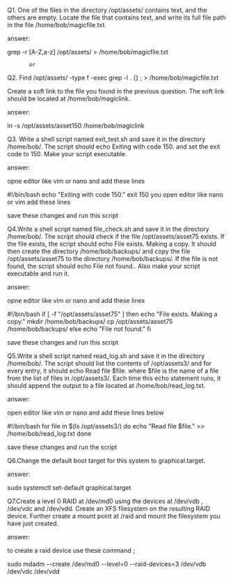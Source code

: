 Q1. One of the files in the directory /opt/assets/ contains text, and the others are empty. Locate the file that contains text, and write its full file path in the file /home/bob/magicfile.txt.

answer:

grep -r [A-Z,a-z] /opt/assets/ > /home/bob/magicfile.txt

           or

Q2. Find /opt/assets/ -type f -exec grep -l . {} \; > /home/bob/magicfile.txt
 
Create a soft link to the file you found in the previous question. The soft link should be located at /home/bob/magiclink.

answer:

ln -s /opt/assets/asset150 /home/bob/magiclink

 Q3. Write a shell script named exit_test.sh and save it in the directory /home/bob/. The script should echo Exiting with code 150. and set the exit code to 150.
Make your script executable.

answer:
  
opne editor like vim or nano and add these lines


#!/bin/bash
echo "Exiting with code 150."
exit 150
you open editor like nano or vim 
add these lines

save these changes and run this script 

Q4.Write a shell script named file_check.sh and save it in the directory /home/bob/. The script should check if the file /opt/assets/asset75 exists.
If the file exists, the script should echo File exists. Making a copy. It should then create the directory /home/bob/backups/ and copy the file /opt/assets/asset75 to the directory /home/bob/backups/. If the file is not found, the script should echo File not found.. Also make your script executable and run it.

answer:

opne editor like vim or nano and add these lines



#!/bin/bash
if [ -f "/opt/assets/asset75" ]
then
        echo "File exists. Making a copy."
        mkdir /home/bob/backups/
        cp /opt/assets/asset75 /home/bob/backups/
else
        echo "File not found."
fi
 
save these changes and run this script


Q5.Write a shell script named read_log.sh and save it in the directory /home/bob/.
The script should list the contents of /opt/assets3/ and for every entry, it should echo Read file $file. where $file is the name of a file from the list of files in /opt/assets3/. Each time this echo statement runs, it should append the output to a file located at /home/bob/read_log.txt.

answer:

open editor like vim or nano and add these lines below



#!/bin/bash
for file in $(ls /opt/assets3/)
do
        echo "Read file $file." >> /home/bob/read_log.txt
done
 

 save these changes and run the script

Q6.Change the default boot target for this system to graphical.target.

answer:
 
sudo systemctl set-default graphical.target

Q7.Create a level 0 RAID at /dev/md0 using the devices at /dev/vdb , /dev/vdc and /dev/vdd. Create an XFS filesystem on the resulting RAID device.
Further create a mount point at /raid and mount the filesystem you have just created.

answer:


to create a raid device use these command ;

sudo  mdadm --create /dev/md0 --level=0 --raid-devices=3 /dev/vdb /dev/vdc /dev/vdd


  






